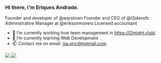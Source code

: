 ### Hi there, i'm Eriques Andrade.

Founder and developer of @warstown
Founder and CEO of @l2jdevofc
Administrative Manager at @eriksonmoveis
Licensed accountant


- 🔭 I’m currently working how team management in https://l2might.club/
- 🌱 I’m currently learning Web Development
- 📫 Contact me on email: jsa.eric@hotmail.com


<a href="https://github.com/anuraghazra/github-readme-stats">
  <img align="center" src="https://github-readme-stats.vercel.app/api/pin/?username=jsa-eriques&repo=github-readme-stats" />
</a>
<a href="https://github.com/anuraghazra/convoychat">
  <img align="center" src="https://github-readme-stats.vercel.app/api/pin/?username=jsa-eriques&repo=convoychat" />
</a>

<!--
**jsa-eriques/jsa-eriques** is a ✨ _special_ ✨ repository because its `README.md` (this file) appears on your GitHub profile.

Here are some ideas to get you started:


- ⚡ Fun fact: ...
-->
